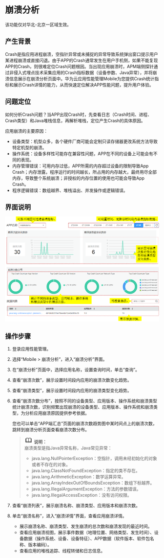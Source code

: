 # 崩溃分析<a name="apm_02_0040"></a>

该功能仅对华北-北京一区域生效。

## 产生背景<a name="section96489197479"></a>

Crash是指应用进程崩溃，空指针异常或未捕捉的异常导致系统弹出窗口提示用户某进程崩溃或直接闪退。由于APP的Crash通常发生在用户手机侧，如果不能复现APP的Crash，则很难定位Crash问题根因。当出现应用崩溃时，APM端侧探针通过非侵入式埋点技术采集应用的Crash指标数据（设备参数、Java异常），并将崩溃信息展示在崩溃分析页面中。华为云应用性能管理Mobile为您提供Crash统计指标和展示Crash详情的能力，从而快速定位解决APP性能问题，提升用户体验。

## 问题定位<a name="section497011204815"></a>

如何分析Crash问题？当APP出现Crash时，先查看日志（Crash时间、进程、Crash类型）和Java堆栈信息，再解析堆栈，定位产生Crash的具体原因。

应用崩溃的主要原因：

-   设备类型：机型众多，各个硬件厂商可能会定制只读存储器更改系统方法导致特定机型的崩溃。
-   操作系统：设备多样性可能存在兼容性问题，APP在不同的设备上可能会有不同的表现。
-   内存管理错误：可用内存过低，APP所需的内存超过设备的限制导致App Crash；内存泄露，程序运行的时间越长，所占用的内存越大，最终用尽全部内存，导致整个系统崩溃；非授权的内存位置的使用也可能会导致App Crash。
-   程序逻辑错误：数组越界、堆栈溢出、并发操作或逻辑错误。

## 界面说明<a name="section14639171696"></a>

![](figures/Crash分析界面.png)

## 操作步骤<a name="section16289134174610"></a>

1.  登录应用性能管理。
2.  选择“Mobile \> 崩溃分析”，进入“崩溃分析”界面。
3.  在“崩溃分析”页面中，选择应用名称，设置查询时间，单击“查询”。
4.  查看“崩溃次数”，展示设置时间段内应用的崩溃次数变化趋势。
5.  查看“崩溃类型”，展示设置时间段内应用的崩溃类型变化趋势。
6.  查看“崩溃次数分布”，按照不同的设备类型、应用版本、操作系统和崩溃类型统计崩溃次数，识别频繁出现崩溃的设备类型、应用版本、操作系统和崩溃类型，为分析应用崩溃原因提供参考依据。

    您也可以单击“APP端汇总”页面的崩溃次数趋势图中某时间点上的崩溃次数，跳转到崩溃分析页面查看崩溃次数分布。

    >![](public_sys-resources/icon-note.gif) **说明：**   
    >崩溃类型是指Java异常名称，Java常见异常：  
    >-   java.lang.NullPointerException：空指针，调用未经初始化的对象或者不存在的对象。  
    >-   java.lang.ClassNotFoundException：指定的类不存在。  
    >-   java.lang.ArithmeticException：数学运算异常。  
    >-   java.lang.ArrayIndexOutOfBoundsException：数组下标越界。  
    >-   java.lang.IllegalArgumentException：方法的参数错误。  
    >-   java.lang.IllegalAccessException：没有访问权限。  

7.  查看“崩溃列表”，展示崩溃名称、崩溃类型、应用版本和崩溃次数。
8.  单击“崩溃名称”，进入“崩溃详情”界面，查看应用崩溃详情。
    -   展示崩溃名称、崩溃类型、发生崩溃的总次数和崩溃发现的最近时间。
    -   查看应用崩溃视图，展示事件数据（地理位置、网络类型、发生时间）、设备数据（操作系统、设备、设备特征）、APP数据（软件版本、软件包名称、版本编码）。
    -   查看应用的堆栈追踪、线程转储和日志信息。


